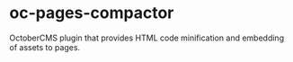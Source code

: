 # oc-pages-compactor
OctoberCMS plugin that provides HTML code minification and embedding of assets to pages.

